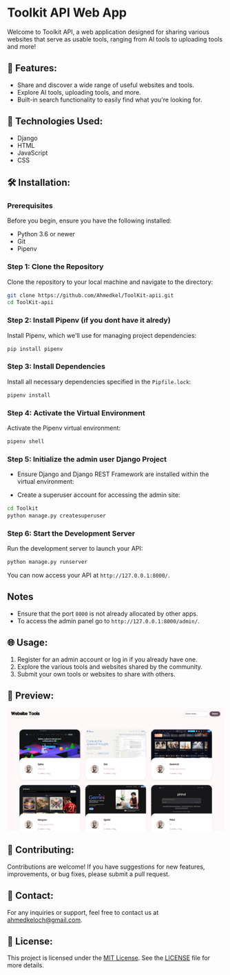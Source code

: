 # Toolkit API Web App

Welcome to Toolkit API, a web application designed for sharing various websites that serve as usable tools, ranging from AI tools to uploading tools and more!

## 🚀 Features:
- Share and discover a wide range of useful websites and tools.
- Explore AI tools, uploading tools, and more.
- Built-in search functionality to easily find what you're looking for.

## 🔧 Technologies Used:
- Django
- HTML
- JavaScript
- CSS

## 🛠️ Installation:

### Prerequisites

Before you begin, ensure you have the following installed:
- Python 3.6 or newer
- Git
- Pipenv

### Step 1: Clone the Repository

Clone the repository to your local machine and navigate to the directory:

```bash
git clone https://github.com/Ahmedkel/ToolKit-apii.git
cd ToolKit-apii
```

### Step 2: Install Pipenv (if you dont have it alredy)

Install Pipenv, which we'll use for managing project dependencies:

```bash
pip install pipenv
```

### Step 3: Install Dependencies

Install all necessary dependencies specified in the `Pipfile.lock`:

```bash
pipenv install
```

### Step 4: Activate the Virtual Environment

Activate the Pipenv virtual environment:

```bash
pipenv shell
```

### Step 5: Initialize the admin user Django Project

- Ensure Django and Django REST Framework are installed within the virtual environment:

- Create a superuser account for accessing the admin site:


```bash
cd Toolkit
python manage.py createsuperuser
```

### Step 6: Start the Development Server

Run the development server to launch your API:

```bash
python manage.py runserver
```

You can now access your API at `http://127.0.0.1:8000/`.

## Notes

- Ensure that the port `8000` is not already allocated by other apps.
- To access the admin panel go to `http://127.0.0.1:8000/admin/`.

## 🌐 Usage:
1. Register for an admin account or log in if you already have one.
2. Explore the various tools and websites shared by the community.
3. Submit your own tools or websites to share with others.

## 📝 Preview:
![Project Preview](./img/preview.png)


## 📝 Contributing:
Contributions are welcome! If you have suggestions for new features, improvements, or bug fixes, please submit a pull request.

## 📧 Contact:
For any inquiries or support, feel free to contact us at [ahmedkeloch@gmail.com](mailto:ahmedkeloch@gmail.com).

## 📄 License:
This project is licensed under the [MIT License](https://opensource.org/licenses/MIT). See the [LICENSE](LICENSE) file for more details.
